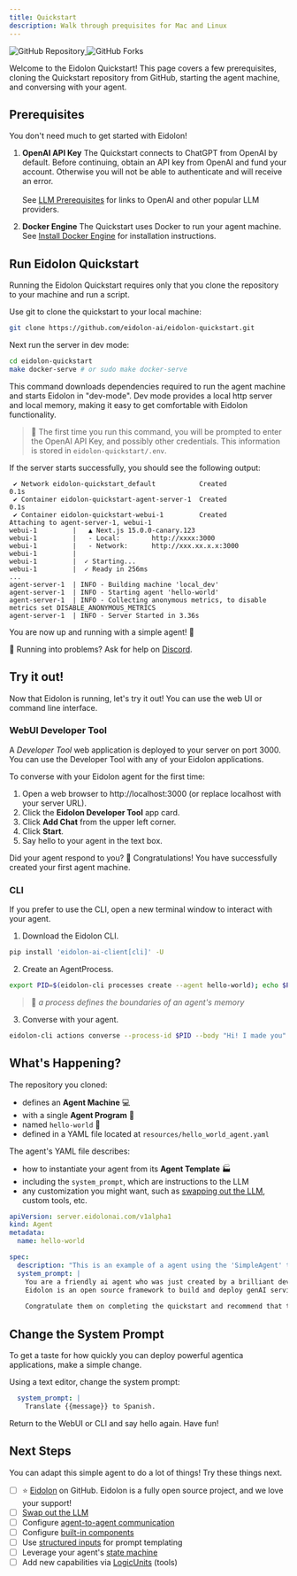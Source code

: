 ```yaml
---
title: Quickstart
description: Walk through prequisites for Mac and Linux
---
```


<div>
  <a href="https://github.com/eidolon-ai/eidolon-quickstart">
    <img style="display: inline-block;" alt="GitHub Repository" src="https://img.shields.io/badge/eidolon-Quickstart-blue?style=flat&logo=github">
  </a>
  <a href="https://github.com/eidolon-ai/eidolon-quickstart/fork">
    <img style="display: inline-block;" alt="GitHub Forks" src="https://img.shields.io/badge/fork-grey?style=flat&logo=forgejo&logoColor=white">
  </a>
</div>

Welcome to the Eidolon Quickstart! This page covers a few prerequisites, cloning the Quickstart repository from GitHub, starting the agent machine, and conversing with your agent.

## Prerequisites

You don't need much to get started with Eidolon!

1. **OpenAI API Key**
The Quickstart connects to ChatGPT from OpenAI by default. Before continuing, obtain an API key from OpenAI and fund your account. Otherwise you will not be able to authenticate and will receive an error. <br><br>See [LLM Prerequisites](/docs/howto/authenticate_llm) for links to OpenAI and other popular LLM providers.

2. **Docker Engine**
The Quickstart uses Docker to run your agent machine. See <a href="https://docs.docker.com/engine/install/" target=_blank>Install Docker Engine</a> for installation instructions.

## Run Eidolon Quickstart

Running the Eidolon Quickstart requires only that you clone the repository to your machine and run a script.

Use git to clone the quickstart to your local machine:

```bash
git clone https://github.com/eidolon-ai/eidolon-quickstart.git
```

Next run the server in dev mode:

```bash
cd eidolon-quickstart
make docker-serve # or sudo make docker-serve
```

This command downloads dependencies required to run the agent machine and starts Eidolon in "dev-mode". Dev mode provides a local http server and local memory, making it easy to get comfortable with Eidolon functionality.

>🔎 The first time you run this command, you will be prompted to enter the OpenAI API Key, and possibly other credentials. This information is stored in `eidolon-quickstart/.env`.

If the server starts successfully, you should see the following output:

```text title=output
 ✔ Network eidolon-quickstart_default           Created                  0.1s 
 ✔ Container eidolon-quickstart-agent-server-1  Created                  0.1s 
 ✔ Container eidolon-quickstart-webui-1         Created
Attaching to agent-server-1, webui-1
webui-1         |   ▲ Next.js 15.0.0-canary.123
webui-1         |   - Local:        http://xxxx:3000
webui-1         |   - Network:      http://xxx.xx.x.x:3000
webui-1         | 
webui-1         |  ✓ Starting...
webui-1         |  ✓ Ready in 256ms
...
agent-server-1  | INFO - Building machine 'local_dev'
agent-server-1  | INFO - Starting agent 'hello-world'
agent-server-1  | INFO - Collecting anonymous metrics, to disable metrics set DISABLE_ANONYMOUS_METRICS
agent-server-1  | INFO - Server Started in 3.36s
```
You are now up and running with a simple agent! 🎉

🚨 Running into problems? Ask for help on <a href="https://discord.com/invite/6kVQrHpeqG" target=_blank>Discord</a>.

## Try it out!

Now that Eidolon is running, let's try it out! You can use the web UI or command line interface.

### WebUI Developer Tool

A _Developer Tool_ web application is deployed to your server on port 3000. You can use the Developer Tool with any of your Eidolon applications.

To converse with your Eidolon agent for the first time:

1. Open a web browser to http://localhost:3000 (or replace localhost with your server URL).
2. Click the **Eidolon Developer Tool** app card.
3. Click **Add Chat** from the upper left corner.
4. Click **Start**.
5. Say hello to your agent in the text box.

Did your agent respond to you? 🍾 Congratulations! You have successfully created your first agent machine. 

### CLI

 If you prefer to use the CLI, open a new terminal window to interact with your agent.

1. Download the Eidolon CLI.
```bash
pip install 'eidolon-ai-client[cli]' -U
```

2. Create an AgentProcess.
```bash
export PID=$(eidolon-cli processes create --agent hello-world); echo $PID
```
>🔬 _a process defines the boundaries of an agent's memory_

3. Converse with your agent.
```bash
eidolon-cli actions converse --process-id $PID --body "Hi! I made you"
```
## What's Happening?

The repository you  cloned:

- defines an **Agent Machine** 💻 
- with a single **Agent Program** 🤖 
- named `hello-world` 👋
- defined in a YAML file located at `resources/hello_world_agent.yaml`

The agent's YAML file describes:

- how to instantiate your agent from its **Agent Template** 🏭
- including the `system_prompt`, which are instructions to the LLM 
- any customization you might want, such as [swapping out the LLM](/docs/howto/swap_llm), custom tools, etc.

```yaml title=resources/hello-world.yaml
apiVersion: server.eidolonai.com/v1alpha1
kind: Agent
metadata:
  name: hello-world

spec:
  description: "This is an example of a agent using the 'SimpleAgent' template."
  system_prompt: |
    You are a friendly ai agent who was just created by a brilliant developer getting started with Eidolon (great decision). You love emojis and use them liberally.
    Eidolon is an open source framework to build and deploy genAI services (like the one the user is currently interacting with).
    
    Congratulate them on completing the quickstart and recommend that they star the Eidolon [GitHub repoitory](https://eidolonai.com/) to show support and join the project's [discord](https://discord.com/invite/6kVQrHpeqG) for questions and feedback after your first message with them.
```

## Change the System Prompt

To get a taste for how quickly you can deploy powerful agentica applications, make a simple change.

Using a text editor, change the system prompt:

```yaml title=resources/hello-world.yaml
  system_prompt: |
    Translate {{message}} to Spanish.
```
Return to the WebUI or CLI and say hello again. Have fun!

## Next Steps
You can adapt this simple agent to do a lot of things! Try these things next.

- [ ] ⭐ [Eidolon](https://github.com/eidolon-ai/eidolon) on GitHub. Eidolon is a fully open source project, and we love your support!
- [ ] [Swap out the LLM](docs/howto/swap_llm)
- [ ] Configure [agent-to-agent communication](/docs/howto/communication)
- [ ] Configure [built-in components](/docs/howto/configure_builtins)
- [ ] Use [structured inputs](docs/components/agents/simpleagent#3-property-system_prompt) for prompt templating
- [ ] Leverage your agent's [state machine](/docs/components/agents/simpleagent#51-actiondefinition)
- [ ] Add new capabilities via [LogicUnits](/category/logicunit) (tools)
